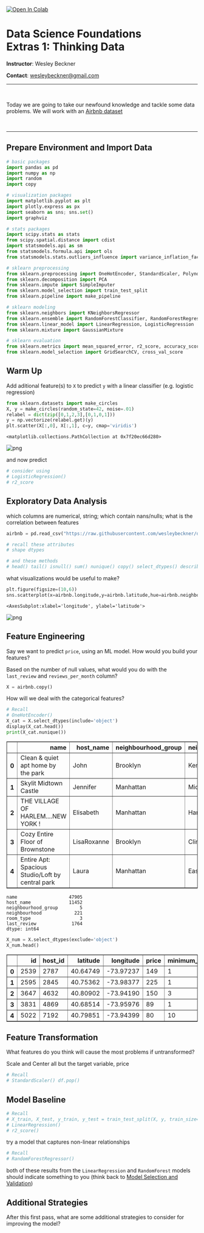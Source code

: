 <a href="https://colab.research.google.com/github/wesleybeckner/data_science_foundations/blob/main/notebooks/extras/X1_Thinking_Data.ipynb" target="_parent"><img src="https://colab.research.google.com/assets/colab-badge.svg" alt="Open In Colab"/></a>

# Data Science Foundations <br> Extras 1: Thinking Data

**Instructor**: Wesley Beckner

**Contact**: wesleybeckner@gmail.com

---

<br>

Today we are going to take our newfound knowledge and tackle some data problems. We will work with an [Airbnb dataset](https://www.kaggle.com/dgomonov/new-york-city-airbnb-open-data/code)

<br>

---

## Prepare Environment and Import Data


```python
# basic packages
import pandas as pd
import numpy as np
import random
import copy

# visualization packages
import matplotlib.pyplot as plt
import plotly.express as px
import seaborn as sns; sns.set()
import graphviz 

# stats packages
import scipy.stats as stats
from scipy.spatial.distance import cdist
import statsmodels.api as sm
from statsmodels.formula.api import ols
from statsmodels.stats.outliers_influence import variance_inflation_factor

# sklearn preprocessing
from sklearn.preprocessing import OneHotEncoder, StandardScaler, PolynomialFeatures
from sklearn.decomposition import PCA
from sklearn.impute import SimpleImputer
from sklearn.model_selection import train_test_split
from sklearn.pipeline import make_pipeline

# sklearn modeling
from sklearn.neighbors import KNeighborsRegressor
from sklearn.ensemble import RandomForestClassifier, RandomForestRegressor, AdaBoostClassifier, GradientBoostingClassifier
from sklearn.linear_model import LinearRegression, LogisticRegression
from sklearn.mixture import GaussianMixture

# sklearn evaluation
from sklearn.metrics import mean_squared_error, r2_score, accuracy_score
from sklearn.model_selection import GridSearchCV, cross_val_score
```

## Warm Up

Add aditional feature(s) to `X` to predict `y` with a linear classifier (e.g. logistic regression)


```python
from sklearn.datasets import make_circles
X, y = make_circles(random_state=42, noise=.01)
relabel = dict(zip([0,1,2,3],[0,1,0,1]))
y = np.vectorize(relabel.get)(y)
plt.scatter(X[:,0], X[:,1], c=y, cmap='viridis')
```




    <matplotlib.collections.PathCollection at 0x7f20ec66d280>




    
![png](X1_Thinking_Data_files/X1_Thinking_Data_6_1.png)
    


and now predict


```python
# consider using
# LogisticRegression()
# r2_score
```

## Exploratory Data Analysis

which columns are numerical, string; which contain nans/nulls; what is the correlation between features


```python
airbnb = pd.read_csv("https://raw.githubusercontent.com/wesleybeckner/datasets/main/datasets/airbnb/AB_NYC_2019.csv")
```


```python
# recall these attributes
# shape dtypes

# and these methods
# head() tail() isnull() sum() nunique() copy() select_dtypes() describe() drop()
```

what visualizations would be useful to make?


```python
plt.figure(figsize=(10,6))
sns.scatterplot(x=airbnb.longitude,y=airbnb.latitude,hue=airbnb.neighbourhood_group)
```




    <AxesSubplot:xlabel='longitude', ylabel='latitude'>




    
![png](X1_Thinking_Data_files/X1_Thinking_Data_14_1.png)
    


## Feature Engineering

Say we want to predict `price`, using an ML model. How would you build your features?

Based on the number of null values, what would you do with the `last_review` and `reviews_per_month` column?


```python
X = airbnb.copy()
```

How will we deal with the categorical features?


```python
# Recall
# OneHotEncoder()
X_cat = X.select_dtypes(include='object')
display(X_cat.head())
print(X_cat.nunique())
```


<div>
<style scoped>
    .dataframe tbody tr th:only-of-type {
        vertical-align: middle;
    }

    .dataframe tbody tr th {
        vertical-align: top;
    }

    .dataframe thead th {
        text-align: right;
    }
</style>
<table border="1" class="dataframe">
  <thead>
    <tr style="text-align: right;">
      <th></th>
      <th>name</th>
      <th>host_name</th>
      <th>neighbourhood_group</th>
      <th>neighbourhood</th>
      <th>room_type</th>
      <th>last_review</th>
    </tr>
  </thead>
  <tbody>
    <tr>
      <th>0</th>
      <td>Clean &amp; quiet apt home by the park</td>
      <td>John</td>
      <td>Brooklyn</td>
      <td>Kensington</td>
      <td>Private room</td>
      <td>2018-10-19</td>
    </tr>
    <tr>
      <th>1</th>
      <td>Skylit Midtown Castle</td>
      <td>Jennifer</td>
      <td>Manhattan</td>
      <td>Midtown</td>
      <td>Entire home/apt</td>
      <td>2019-05-21</td>
    </tr>
    <tr>
      <th>2</th>
      <td>THE VILLAGE OF HARLEM....NEW YORK !</td>
      <td>Elisabeth</td>
      <td>Manhattan</td>
      <td>Harlem</td>
      <td>Private room</td>
      <td>NaN</td>
    </tr>
    <tr>
      <th>3</th>
      <td>Cozy Entire Floor of Brownstone</td>
      <td>LisaRoxanne</td>
      <td>Brooklyn</td>
      <td>Clinton Hill</td>
      <td>Entire home/apt</td>
      <td>2019-07-05</td>
    </tr>
    <tr>
      <th>4</th>
      <td>Entire Apt: Spacious Studio/Loft by central park</td>
      <td>Laura</td>
      <td>Manhattan</td>
      <td>East Harlem</td>
      <td>Entire home/apt</td>
      <td>2018-11-19</td>
    </tr>
  </tbody>
</table>
</div>


    name                   47905
    host_name              11452
    neighbourhood_group        5
    neighbourhood            221
    room_type                  3
    last_review             1764
    dtype: int64



```python
X_num = X.select_dtypes(exclude='object')
X_num.head()
```




<div>
<style scoped>
    .dataframe tbody tr th:only-of-type {
        vertical-align: middle;
    }

    .dataframe tbody tr th {
        vertical-align: top;
    }

    .dataframe thead th {
        text-align: right;
    }
</style>
<table border="1" class="dataframe">
  <thead>
    <tr style="text-align: right;">
      <th></th>
      <th>id</th>
      <th>host_id</th>
      <th>latitude</th>
      <th>longitude</th>
      <th>price</th>
      <th>minimum_nights</th>
      <th>number_of_reviews</th>
      <th>reviews_per_month</th>
      <th>calculated_host_listings_count</th>
      <th>availability_365</th>
    </tr>
  </thead>
  <tbody>
    <tr>
      <th>0</th>
      <td>2539</td>
      <td>2787</td>
      <td>40.64749</td>
      <td>-73.97237</td>
      <td>149</td>
      <td>1</td>
      <td>9</td>
      <td>0.21</td>
      <td>6</td>
      <td>365</td>
    </tr>
    <tr>
      <th>1</th>
      <td>2595</td>
      <td>2845</td>
      <td>40.75362</td>
      <td>-73.98377</td>
      <td>225</td>
      <td>1</td>
      <td>45</td>
      <td>0.38</td>
      <td>2</td>
      <td>355</td>
    </tr>
    <tr>
      <th>2</th>
      <td>3647</td>
      <td>4632</td>
      <td>40.80902</td>
      <td>-73.94190</td>
      <td>150</td>
      <td>3</td>
      <td>0</td>
      <td>NaN</td>
      <td>1</td>
      <td>365</td>
    </tr>
    <tr>
      <th>3</th>
      <td>3831</td>
      <td>4869</td>
      <td>40.68514</td>
      <td>-73.95976</td>
      <td>89</td>
      <td>1</td>
      <td>270</td>
      <td>4.64</td>
      <td>1</td>
      <td>194</td>
    </tr>
    <tr>
      <th>4</th>
      <td>5022</td>
      <td>7192</td>
      <td>40.79851</td>
      <td>-73.94399</td>
      <td>80</td>
      <td>10</td>
      <td>9</td>
      <td>0.10</td>
      <td>1</td>
      <td>0</td>
    </tr>
  </tbody>
</table>
</div>



## Feature Transformation

What features do you think will cause the most problems if untransformed? 

Scale and Center all but the target variable, price


```python
# Recall
# StandardScaler() df.pop()
```

## Model Baseline


```python
# Recall
# X_train, X_test, y_train, y_test = train_test_split(X, y, train_size=0.8, random_state=42)
# LinearRegression()
# r2_score()
```

try a model that captures non-linear relationships


```python
# Recall
# RandomForestRegressor()
```

both of these results from the `LinearRegression` and `RandomForest` models should indicate something to you (think back to [Model Selection and Validation](https://wesleybeckner.github.io/data_science_foundations/S3_Model_Selection_and_Validation/))

## Additional Strategies

After this first pass, what are some additional strategies to consider for improving the model?
